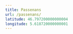 ```yaml
---
title: Passenans
url: /passenans/
latitude: 46.797200000000004
longitude: 5.618720000000001
---
```


